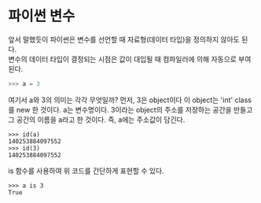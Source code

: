파이썬 변수
============
앞서 말했듯이 파이썬은 변수를 선언할 때 자료형(데이터 타입)을 정의하지 않아도 된다.  
변수의 데이터 타입이 결정되는 시점은 값이 대입될 때 컴파일러에 의해 자동으로 부여된다.  

```python
>>> a = 3
```

여기서 a와 3의 의미는 각각 무엇일까?
먼저, 3은 object이다 이 object는 'int' class를 new 한 것이다.
a는 변수명이다. 3이라는 object의 주소를 저장하는 공간을 만들고 그 공간의 이름을 a라고 한 것이다.
즉, a에는 주소값이 담긴다.

```
>>> id(a)
140253884097552
>>> id(3)
140253884097552
```

is 함수를 사용하여 위 코드를 간단하게 표현할 수 있다.
```
>>> a is 3
True
```


